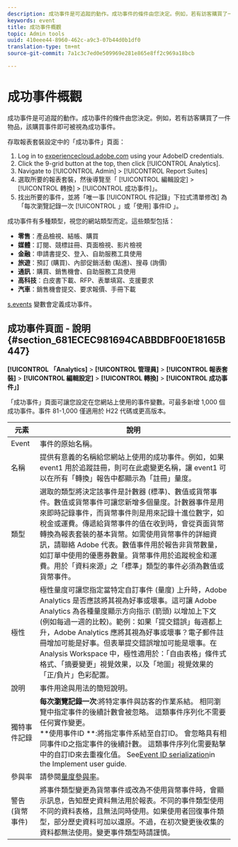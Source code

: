 ```yaml
---
description: 成功事件是可追蹤的動作。成功事件的條件由您決定。例如，若有訪客購買了一件物品，該購買事件即可被視為成功事件。
keywords: event
title: 成功事件概觀
topic: Admin tools
uuid: 410eee44-8960-462c-a9c3-07b44d0b1df0
translation-type: tm+mt
source-git-commit: 7a1c3c7ed0e509969e281e865e8ff2c969a18bcb

---
```



# 成功事件概觀

成功事件是可追蹤的動作。成功事件的條件由您決定。例如，若有訪客購買了一件物品，該購買事件即可被視為成功事件。

存取報表套裝設定中的「成功事件」頁面：

1. Log in to [experiencecloud.adobe.com](https://experiencecloud.adobe.com) using your AdobeID credentials.
2. Click the 9-grid button at the top, then click [!UICONTROL Analytics].
3. Navigate to [!UICONTROL Admin] > [!UICONTROL Report Suites]
4. 選取所要的報表套裝，然後導覽至「 [!UICONTROL 編輯設定] > [!UICONTROL 轉換] > [!UICONTROL 成功事件]」。
5. 找出所要的事件，並將「唯一事 [!UICONTROL 件記錄」下拉式清單修改] 為「每次瀏覽記錄一次 [!UICONTROL 」或「使用] 事件ID 」。

成功事件有多種類型，視您的網站類型而定。這些類型包括：

* **零售**：產品檢視、結帳、購買
* **媒體**：訂閱、競標註冊、頁面檢視、影片檢視
* **金融**：申請書提交、登入、自助服務工具使用
* **旅遊**：預訂 (購買)、內部促銷活動 (點進)、搜尋 (詢價)
* **通訊**：購買、銷售機會、自助服務工具使用
* **高科技**：白皮書下載、RFP、表單填寫、支援要求
* **汽車**：銷售機會提交、要求報價、手冊下載

[s.events](https://marketing.adobe.com/resources/help/zh_TW/sc/implement/events.html) 變數會定義成功事件。

## 成功事件頁面 - 說明 {#section_681ECEC981694CABBDBF00E18165B447}

**[!UICONTROL 「Analytics]** > **[!UICONTROL 管理員]** > **[!UICONTROL 報表套裝]** > **[!UICONTROL 編輯設定]** > **[!UICONTROL 轉換]** > **[!UICONTROL 成功事件」]**

「成功事件」頁面可讓您設定在您網站上使用的事件變數。可最多新增 1,000 個成功事件。事件 81-1,000 僅適用於 H22 代碼或更高版本。

| 元素 | 說明 |
|--- |--- |
| Event | 事件的原始名稱。 |
| 名稱 | 提供有意義的名稱給您網站上使用的成功事件。例如，如果 event1 用於追蹤註冊，則可在此處變更名稱，讓 event1 可以在所有「轉換」報告中都顯示為「註冊」量度。 |
| 類型 | 選取的類型將決定該事件是計數器 (標準)、數值或貨幣事件。數值或貨幣事件可讓您新增多個量度。計數器事件是用來即時記錄事件，而貨幣事件則是用來記錄十進位數字，如稅金或運費。傳遞給貨幣事件的值在收到時，會從頁面貨幣轉換為報表套裝的基本貨幣。如需使用貨幣事件的詳細資訊，請聯絡 Adobe 代表。數值事件用於報告非貨幣數量，如訂單中使用的優惠券數量。貨幣事件用於追蹤稅金和運費。用於「資料來源」之「標準」類型的事件必須為數值或貨幣事件。 |
| 極性 | 極性量度可讓您指定當特定自訂事件 (量度) 上升時，Adobe Analytics 是否應該將其視為好事或壞事。這可讓 Adobe Analytics 為各種量度顯示方向指示 (箭頭) 以增加上下文 (例如每過一週的比較)。範例：如果「提交錯誤」每週都上升，Adobe Analytics 應將其視為好事或壞事？電子郵件註冊增加可能是好事。但表單提交錯誤增加可能是壞事。在 Analysis Workspace 中，極性適用於：「自由表格」條件式格式、「摘要變更」視覺效果，以及「地圖」視覺效果的「正/負片」色彩配置。 |
| 說明 | 事件用途與用法的簡短說明。 |
| 獨特事件記錄 | **每次瀏覽記錄一次**:將特定事件與訪客的作業系結。 相同瀏覽中指定事件的後續計數會被忽略。 這類事件序列化不需要任何實作變更。<br>**使用事件ID **:將指定事件系結至自訂ID。 會忽略具有相同事件ID之指定事件的後續計數。 這類事件序列化需要點擊中的自訂ID來去重複化值。 See[Event ID serialization](../../../implement/vars/page-vars/events/event-serialization.md)in the Implement user guide. |
| 參與率 | 請參閱[量度參與率](/help/components/c-variables/c-metrics/metrics-participation.md)。 |
| 警告 (貨幣事件) | 將事件類型變更為貨幣事件或改為不使用貨幣事件時，會顯示訊息，告知歷史資料無法用於報表。不同的事件類型使用不同的資料表格，且無法同時使用。如果使用者回復事件類型，部分歷史資料可加以還原。不過，在初次變更後收集的資料都無法使用。變更事件類型時請謹慎。 |

